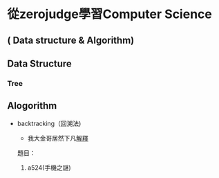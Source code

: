 # 從zerojudge學習Computer Science 
( Data structure & Algorithm)
---
## Data Structure

### Tree


## Alogorithm
+ backtracking（回溯法)
    + 我大金哥居然下凡[解釋](https://www.youtube.com/watch?v=nrHTtjkYEyQ&ab_channel=FeisStudio)
    
    題目：
    1. a524(手機之謎)  
